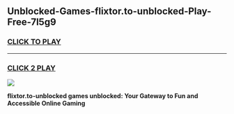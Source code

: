 
## Unblocked-Games-flixtor.to-unblocked-Play-Free-7l5g9
<h3>
<a href="https://premium76.site?title=flixtor.to-unblocked&ref=21A">CLICK TO PLAY</a></h3>
<hr>

<h3>
<a href="https://premium76.site?title=flixtor.to-unblocked&ref=21A">CLICK 2 PLAY</a>
  
</h3>

<a href="https://premium76.site?title=flixtor.to-unblocked&ref=21A"><img src="https://clearcache.store/games.png"></a>


**flixtor.to-unblocked games unblocked: Your Gateway to Fun and Accessible Online Gaming**
